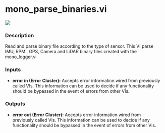 # mono_parse_binaries.vi

<p class="img_container">
<img class="lg_img" src="../mono_parse_binaries.png"/>
</p>

### Description

Read and parse binary file according to the type of sensor. 
This VI parse IMU, RPM , GPS, Camera and LiDAR binary files created with the mono_logger.vi 

### Inputs

- **error in (Error Cluster):** Accepts error information wired from previously called VIs. This information can be used to decide if any functionality should be bypassed in the event of errors from other VIs. 

### Outputs

- **error out (Error Cluster):** Accepts error information wired from previously called VIs. This information can be used to decide if any functionality should be bypassed in the event of errors from other VIs. 

<p>&nbsp;</p>

